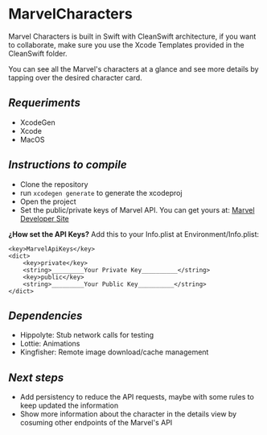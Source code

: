 # MarvelCharacters

Marvel Characters is built in Swift with CleanSwift architecture, if you want to collaborate, make sure you use the Xcode Templates provided in the CleanSwift folder.

You can see all the Marvel's characters at a glance and see more details by tapping over the desired character card.

## _Requeriments_
- XcodeGen
- Xcode
- MacOS

## _Instructions to compile_
- Clone the repository
- run ```xcodegen generate``` to generate the xcodeproj
- Open the project
- Set the public/private keys of Marvel API. You can get yours at: [Marvel Developer Site](https://developer.marvel.com/account)

**¿How set the API Keys?** Add this to your Info.plist at Environment/Info.plist:
```
<key>MarvelApiKeys</key>
<dict>
	<key>private</key>
	<string>_________Your Private Key__________</string>
	<key>public</key>
	<string>_________Your Public Key__________</string>
</dict>
```

## _Dependencies_
- Hippolyte: Stub network calls for testing
- Lottie: Animations
- Kingfisher: Remote image download/cache management

## _Next steps_
- Add persistency to reduce the API requests, maybe with some rules to keep updated the information
- Show more information about the character in the details view by cosuming other endpoints of the Marvel's API
